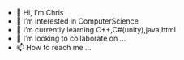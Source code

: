 - 👋 Hi, I’m Chris
- 👀 I’m interested in ComputerScience
- 🌱 I’m currently learning C++,C#(unity),java,html
- 💞️ I’m looking to collaborate on ...
- 📫 How to reach me ...

<!---
Breeze71/Breeze71 is a ✨ special ✨ repository because its `README.md` (this file) appears on your GitHub profile.
You can click the Preview link to take a look at your changes.
--->
